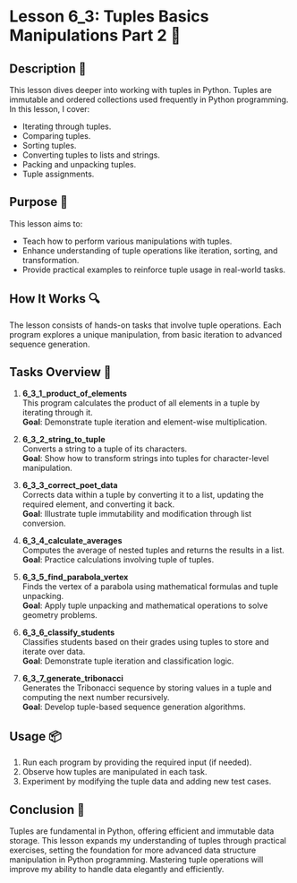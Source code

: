 # Lesson 6_3: Tuples Basics Manipulations Part 2 📜

## Description 📝

This lesson dives deeper into working with tuples in Python.
Tuples are immutable and ordered collections used frequently in Python programming.
In this lesson, I cover:

-   Iterating through tuples.
-   Comparing tuples.
-   Sorting tuples.
-   Converting tuples to lists and strings.
-   Packing and unpacking tuples.
-   Tuple assignments.

## Purpose 🎯

This lesson aims to:

-   Teach how to perform various manipulations with tuples.
-   Enhance understanding of tuple operations like iteration, sorting, and transformation.
-   Provide practical examples to reinforce tuple usage in real-world tasks.

## How It Works 🔍

The lesson consists of hands-on tasks that involve tuple operations.
Each program explores a unique manipulation, from basic iteration to advanced sequence generation.

## Tasks Overview 📜

1. **6_3_1_product_of_elements**  
   This program calculates the product of all elements in a tuple by iterating through it.  
   **Goal**: Demonstrate tuple iteration and element-wise multiplication.

2. **6_3_2_string_to_tuple**  
   Converts a string to a tuple of its characters.  
   **Goal**: Show how to transform strings into tuples for character-level manipulation.

3. **6_3_3_correct_poet_data**  
   Corrects data within a tuple by converting it to a list, updating the required element, and converting it back.  
   **Goal**: Illustrate tuple immutability and modification through list conversion.

4. **6_3_4_calculate_averages**  
   Computes the average of nested tuples and returns the results in a list.  
   **Goal**: Practice calculations involving tuple of tuples.

5. **6_3_5_find_parabola_vertex**  
   Finds the vertex of a parabola using mathematical formulas and tuple unpacking.  
   **Goal**: Apply tuple unpacking and mathematical operations to solve geometry problems.

6. **6_3_6_classify_students**  
   Classifies students based on their grades using tuples to store and iterate over data.  
   **Goal**: Demonstrate tuple iteration and classification logic.

7. **6_3_7_generate_tribonacci**  
   Generates the Tribonacci sequence by storing values in a tuple and computing the next number recursively.  
   **Goal**: Develop tuple-based sequence generation algorithms.

## Usage 📦

1. Run each program by providing the required input (if needed).
2. Observe how tuples are manipulated in each task.
3. Experiment by modifying the tuple data and adding new test cases.

## Conclusion 🚀

Tuples are fundamental in Python, offering efficient and immutable data storage.
This lesson expands my understanding of tuples through practical exercises, setting the foundation for more advanced data structure manipulation in Python programming. Mastering tuple operations will improve my ability to handle data elegantly and efficiently.
